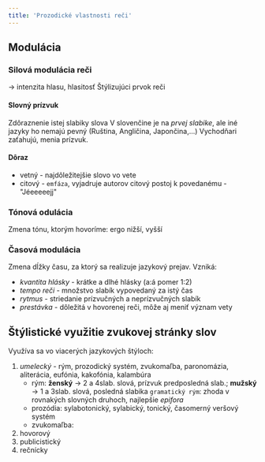 ```yaml
---
title: 'Prozodické vlastnosti reči'
---
```


## Modulácia

### Silová modulácia reči
-> intenzita hlasu, hlasitosť
Štýlizujúci prvok reči

#### Slovný prízvuk
Zdôraznenie istej slabiky slova
V slovenčine je na *prvej slabike*, ale iné jazyky ho nemajú pevný (Ruština, Angličina, Japončina,...)
Vychodňari zaťahujú, menia prízvuk.

#### Dôraz
- vetný - najdôležitejšie slovo vo vete
- citový - `emfáza`, vyjadruje autorov citový postoj k povedanému - "Jéeeeeejj"

### Tónová odulácia

Zmena tónu, ktorým hovoríme:
ergo nižší, vyšší

### Časová modulácia

Zmena dĺžky času, za ktorý sa realizuje jazykový prejav.
Vzniká:
- *kvantita hlásky* - krátke a dlhé hlásky (a:á pomer 1:2)
- *tempo reči* - množstvo slabík vypovedaný za istý čas
- *rytmus* - striedanie prízvučných a neprízvučných slabík
- *prestávka* - dôležitá v hovorenej reči, môže aj meniť význam vety

## Štýlistické využitie zvukovej stránky slov

Využíva sa vo viacerých jazykových štýloch:
1. *umelecký* - rým, prozodický systém, zvukomaľba, paronomázia, aliterácia, eufónia, kakofónia, kalambúra
	- rým: **ženský** -> 2 a 4slab. slová, prízvuk predposledná slab.; **mužský** -> 1 a 3slab. slová, posledná slabika
		`gramatický rým`: zhoda v rovnakých slovných druhoch, najlepšie *epifora*
	- prozódia: sylabotonický, sylabický, tonický, časomerný veršový systém
	- zvukomaľba: 
1. hovorový
2. publicistický
3. rečnícky